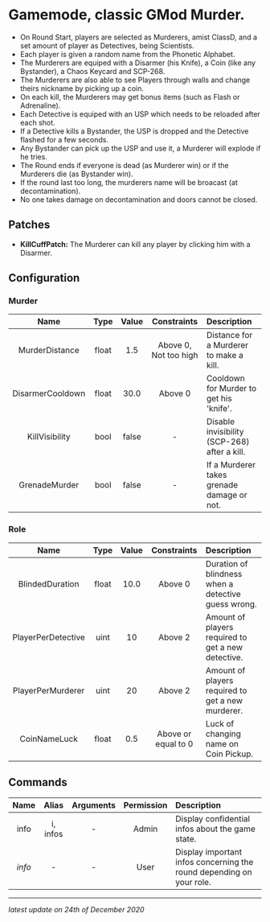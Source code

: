 # Gamemode, classic GMod Murder.

* On Round Start, players are selected as Murderers, amist ClassD, and a set amount of player as Detectives, being Scientists.
* Each player is given a random name from the Phonetic Alphabet.
* The Murderers are equiped with a Disarmer (his Knife), a Coin (like any Bystander), a Chaos Keycard and SCP-268.
* The Murderers are also able to see Players through walls and change theirs nickname by picking up a coin.
* On each kill, the Murderers may get bonus items (such as Flash or Adrenaline).
* Each Detective is equiped with an USP which needs to be reloaded after each shot.
* If a Detective kills a Bystander, the USP is dropped and the Detective flashed for a few seconds.
* Any Bystander can pick up the USP and use it, a Murderer will explode if he tries.
* The Round ends if everyone is dead (as Murderer win) or if the Murderers die (as Bystander win).
* If the round last too long, the murderers name will be broacast (at decontamination).
* No one takes damage on decontamination and doors cannot be closed.

## Patches

* **KillCuffPatch:** The Murderer can kill any player by clicking him with a Disarmer.

## Configuration

### Murder

Name | Type | Value | Constraints | Description
:---: | :---: | :---: | :---: | :------
MurderDistance | float | 1.5 | Above 0, Not too high | Distance for a Murderer to make a kill.
DisarmerCooldown | float | 30.0 | Above 0 | Cooldown for Murder to get his 'knife'.
KillVisibility | bool | false | - | Disable invisibility (SCP-268) after a kill.
GrenadeMurder | bool | false | - | If a Murderer takes grenade damage or not.

### Role

Name | Type | Value | Constraints | Description
:---: | :---: | :---: | :---: | :------
BlindedDuration | float | 10.0 | Above 0 | Duration of blindness when a detective guess wrong.
PlayerPerDetective | uint | 10 | Above 2 | Amount of players required to get a new detective.
PlayerPerMurderer | uint | 20 | Above 2 | Amount of players required to get a new murderer.
CoinNameLuck | float | 0.5 | Above or equal to 0 | Luck of changing name on Coin Pickup.

## Commands

Name | Alias | Arguments | Permission | Description
:---: | :---: | :---: | :---: | :------
info | i, infos | - | Admin | Display confidential infos about the game state.
_info_ | - | - | User | Display important infos concerning the round depending on your role.

---

*latest update on 24th of December 2020*